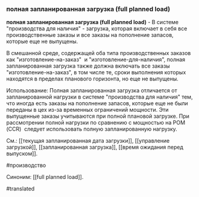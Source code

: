 ### полная запланированная загрузка (full planned load)

**полная запланированная загрузка (full planned load)** - В системе "производства для наличия" - загрузка, которая включает в себя все производственные заказы и все заказы на пополнение запасов, которые еще не выпущены.

В смешанной среде, содержащей оба типа производственных заказов как "изготовление-на-заказ"  и "изготовление-для-наличия", полная запланированная загрузка также должна включать все заказы "изготовление-на-заказ", в том числе те, сроки выполнения которых находятся в пределах планового горизонта, но еще не выпущены.

Использование: Полная запланированная загрузка отличается от запланированной нагрузки в системе "производства для наличия" тем, что иногда есть заказы на пополнение запасов, которые еще не были переданы в цех из-за временных ограничений мощности. Эти выпущенные заказы учитываются при полной плановой загрузке. При рассмотрении полной нагрузки по сравнению с мощностью на РОМ (CCR)  следует использовать полную запланированную нагрузку.         

См.: [[текущая запланированная дата загрузки]], [[управление загрузкой]], [[запланированная загрузка]], [[время ожидания перед выпуском]].

#производство

Синоним: [[full planned load]].

#translated
